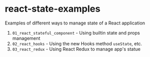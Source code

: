 # react-state-examples

Examples of different ways to manage state of a React application

1. `01_react_stateful_component` - Using builtin state and props management
1. `02_react_hooks` - Using the new Hooks method `useState`, etc.
1. `03_react_redux` - Using React Redux to manage app's statue